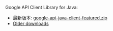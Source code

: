 Google API Client Library for Java:

- 最新版本: [google-api-java-client-featured.zip](http://search.maven.org/remotecontent?filepath=com/google/api-client/google-api-client-assembly/1.22.0/google-api-client-assembly-1.22.0-1.22.0.zip)
- [Older downloads](http://search.maven.org/#search%7Cgav%7C1%7Cg%3A%22com.google.api-client%22%20AND%20a%3A%22google-api-client-assembly%22)



